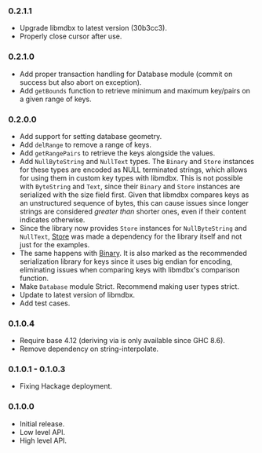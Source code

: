 ### 0.2.1.1

* Upgrade libmdbx to latest version (30b3cc3).
* Properly close cursor after use.

### 0.2.1.0

* Add proper transaction handling for Database module (commit on success but
  also abort on exception).
* Add `getBounds` function to retrieve minimum and maximum key/pairs on a given
  range of keys.

### 0.2.0.0

* Add support for setting database geometry.
* Add `delRange` to remove a range of keys.
* Add `getRangePairs` to retrieve the keys alongside the values.
* Add `NullByteString` and `NullText` types. The `Binary` and `Store` instances
  for these types are encoded as NULL terminated strings, which allows for using
  them in custom key types with libmdbx. This is not possible with `ByteString`
  and `Text`, since their `Binary` and `Store` instances are serialized with the
  size field first. Given that libmdbx compares keys as an unstructured sequence
  of bytes, this can cause issues since longer strings are considered _greater
  than_ shorter ones, even if their content indicates otherwise.
* Since the library now provides `Store` instances for `NullByteString` and
  `NullText`, [Store](https://hackage.haskell.org/package/store) was made a
  dependency for the library itself and not just for the examples.
* The same happens with [Binary](https://hackage.haskell.org/package/binary). It
  is also marked as the recommended serialization library for keys since it
  uses big endian for encoding, eliminating issues when comparing keys with
  libmdbx's comparison function.
* Make `Database` module Strict. Recommend making user types strict.
* Update to latest version of libmdbx.
* Add test cases.

### 0.1.0.4

* Require base 4.12 (deriving via is only available since GHC 8.6).
* Remove dependency on string-interpolate.

### 0.1.0.1 - 0.1.0.3

* Fixing Hackage deployment.

### 0.1.0.0

* Initial release.
* Low level API.
* High level API.
